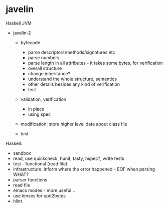 javelin
=======

Haskell JVM

* javelin-2
  * bytecode
    * parse descriptors/methods/signatures etc
    * parse numbers
    * parse length in all attributes - it takes some bytes, for verification
    * overall structure
    * change inheritance?
    * understand the whole structure, semantics
    * other details besides any kind of verification
    * test

  * validation, verification
    * in place
    * using spec

  * modification: store higher level data about class file

  * test

Haskell:
* sandbox
* read, use quickcheck, hunit, tasty, hspec?, write tests
* test - functional (read file)
* infrastructure: inform where the error happened - EOF when parsing WHAT?
* parser functions
* read file
* emacs modes - more useful...
* use lenses for upd2bytes
* hlint
